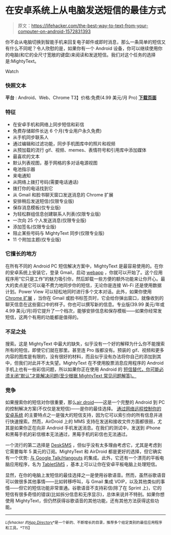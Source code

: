 # 在安卓系统上从电脑发送短信的最佳方式

> 原文：<https://lifehacker.com/the-best-way-to-text-from-your-computer-on-android-1572831393>

你不会从电脑切换到智能手机来回复电子邮件或即时消息，那么一条简单的短信又有什么不同呢？令人欣慰的是，如果你有一个 Android 设备，你可以继续使用你的电脑(和它的全尺寸宽敞的键盘)来阅读和发送短信。我们对这个任务的选择是:MightyText。

Watch

### 快照文本

**平台** : Android、Web、Chrome
T3】价格:免费(4.99 美元/月 Pro)
[**下载页面**](https://play.google.com/store/apps/details?id=com.texty.sms)

### 特征

*   在安卓手机和网络上同步短信和彩信
*   免费存储邮件长达 6 个月(专业用户永久免费)
*   从手机同步联系人
*   通过编辑和过滤功能，同步手机图库中的照片和视频
*   从预加载的流行 gif、视频、memes、表情符号和引用库中添加媒体
*   最喜欢的文本
*   默认列表视图，基于网格的多对话电源视图
*   电池指示器
*   来电通知
*   从网络上拨打号码(需要电话通话)
*   拨打你的电话找到它
*   从 Gmail 和脸书聊天窗口发送消息的 Chrome 扩展
*   安排稍后发送短信(仅限专业版)
*   保存消息模板(仅专业版)
*   为轻松群组信息创建联系人列表(仅限专业版)
*   一次向 25 个人发送消息(仅限专业版)
*   添加签名(仅限专业版)
*   阻止某些号码与 MightyText 同步(仅限专业版)
*   11 个附加主题(仅专业版)

### 它擅长的地方

在所有不同的 Android PC 短信解决方案中，MightyText 是最容易使用的。在你的安卓系统上安装它，登录 Gmail，启动 [webapp](https://mightytext.net/app) ，你就可以开始了。这个应用程序用“它只是工作”的魅力吸引你，然后卸载一些方便的额外功能来让你开心。最大的卖点是它可以毫不费力地同步你的短信，无论你是连接 Wi-Fi 还是使用数据计划。Power View 可以轻松地同时进行多个文本对话。此外，如果你使用 [Chrome 扩展](https://chrome.google.com/webstore/detail/sms-from-gmail-facebook-m/iffdacemhfpnchinokehhnppllonacfj) ，当你在 Gmail 或脸书标签页时，它会给你弹出窗口，就像收到的聊天信息在这些窗口中的样子。你也可以撰写新的信息。专业版(39.99 美元/年或 4.99 美元/月)将它提升了一个档次，能够安排信息和保存模板——如果你经常发短信，这两个有用的功能都是值得的。

### 不足之处

搜索。这是 MightyText 中最大的缺失，似乎没有一个好的解释为什么你不能搜索所有的短信，即使它们就在那里。甚至连 Pro 版都没有。预装的 gif、视频和更多内容的图库是有限的，没有很好的材料，而且似乎没有办法将你自己的添加到其中，但我们对此并不太失望。MightyText 在不使用股票消息应用程序的 Android 手机上也有一些彩信问题，所以如果你正在使用 Android 的 [短信替代，你可能必须关闭“默认”才能解决问题(至少根据 MightyText 常见问题解答)。](https://lifehacker.com/the-best-text-messaging-replacement-for-android-5858078)

### 竞争

如果搜索你的短信对你很重要，那么[air droid](http://www.airdroid.com/)——这是一个完整的 Android 到 PC 的控制解决方案(不仅仅是发短信)——是你的最佳选择。 [通过网络远程控制你的安卓系统](https://lifehacker.com/airdroid-2-lands-at-google-play-brings-web-based-remot-481662650) 的主要特点之一是强大的短信支持，因为它可以索引你的所有信息并进行快速搜索。然而，AirDroid 上的 MMS 支持在发送和接收文件方面都很弱，尤其是如果你正在向非 Android 手机发送消息。在我们的测试中，发送到 iPhone 和黑莓手机的彩信根本无法通过，黑莓手机的彩信也无法通过。

一个流行的第二选择是 [DeskSMS](https://play.google.com/store/apps/details?id=com.koushikdutta.desktopsms) ，但似乎没有太多理由考虑它，尤其是考虑到它需要每年 5 美元的订阅。MightyText 和 AirDroid 都是更好的选择，但它确实有一个优势: [与 Google Talk/Hangouts](http://lifehacker.com/desksms-is-a-slick-phone-to-desktop-sms-solution-for-an-5827451) 的集成。此外，它还有一个漂亮的平板电脑应用程序，名为 [TabletSMS](https://play.google.com/store/apps/details?id=com.koushikdutta.tabletsms) ，基本上可以让你在安卓平板电脑上处理短信。

显然，在你的电脑上发短信的最佳选择之一是使用谷歌语音。然而，虽然谷歌语音可以做很多其他事情——比如转移呼叫，与 Gmail 集成 VOIP，以及其他类似的事情——但它的短信功能非常普通。谷歌语音不支持彩信(除了在 Sprint 上)，它的短信有很多奇怪的错误(比如拆分信息和无序显示)，总体来说并不特别。如果你想使用 MightyText，但仍然获得谷歌语音的其他功能，还有其他方法获得这些功能。

* * *

<small>*Lifehacker 的*</small>[<small>*App Directory*</small>](http://lifehacker.com/the-lifehacker-app-directory-curates-the-best-apps-for-5803257)<small>*是一个新的、不断增长的目录，推荐多个给定类别的最佳应用程序和工具。*T15】</small>